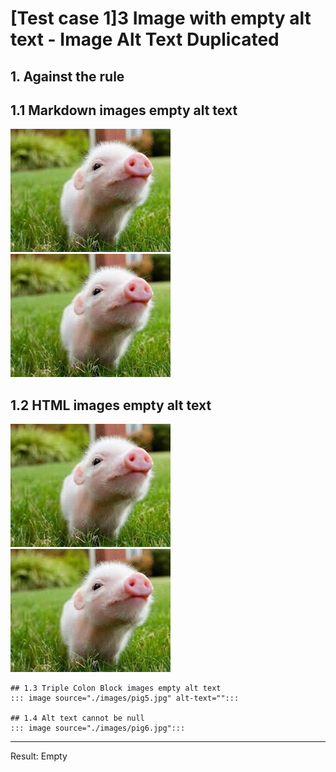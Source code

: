 # [Test case 1]3 Image with empty alt text - Image Alt Text Duplicated

## 1. Against the rule

## 1.1 Markdown images empty alt text
![](./images/pig1.jpg)
![](./images/pig2.jpg)

## 1.2 HTML images empty alt text
<img src = "./images/pig3.jpg" alt = "" />
<img src = "./images/pig4.jpg" />

```
## 1.3 Triple Colon Block images empty alt text
::: image source="./images/pig5.jpg" alt-text="":::

## 1.4 Alt text cannot be null
::: image source="./images/pig6.jpg":::
```
--------------------------------------------------
Result: 
    Empty
